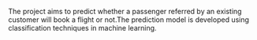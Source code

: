 The project aims to predict whether a passenger referred by an existing customer will book a flight or not.The prediction model is developed using classification techniques in machine learning.

